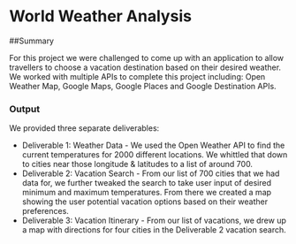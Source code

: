 # World Weather Analysis

##Summary

For this project we were challenged to come up with an application to allow travellers to choose a vacation destination based on their desired weather. We worked with multiple APIs to complete this project including: Open Weather Map, Google Maps, Google Places and Google Destination APIs. 

### Output
We provided three separate deliverables: 
* Deliverable 1: Weather Data - We used the Open Weather API to find the current temperatures for 2000 different locations. We whittled that down to cities near those longitude & latitudes to a list of around 700. 
* Deliverable 2: Vacation Search - From our list of 700 cities that we had data for, we further tweaked the search to take user input of desired minimum and maximum temperatures. From there we created a map showing the user potential vacation options based on their weather preferences. 
* Deliverable 3: Vacation Itinerary - From our list of vacations, we drew up a map with directions for four cities in the Deliverable 2 vacation search. 
